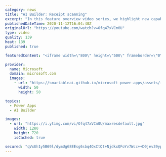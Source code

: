 ```yaml
---
category: news
title: "AI Builder: Receipt scanning"
excerpt: "In this feature overview video series, we highlight new capabilities included in the latest update to AI Builder.  Receipt scanning is a new AI Builder feature that processes receipts to identify and extract information. The AI model identifies receipt data, merchant information, total price, and taxes"
publishedDateTime: 2020-11-12T16:04:40Z
originalUrl: "https://youtube.com/watch?v=Ofq47xVCm0U"
type: video
quality: 139
heat: 139
published: true

featuredContent: "<iframe width=\"800\" height=\"500\" frameborder=\"0\" src=\"https://www.youtube.com/embed/Ofq47xVCm0U\" allow=\"accelerometer; autoplay; encrypted-media; gyroscope; picture-in-picture\" allowfullscreen></iframe>"

provider:
  name: Microsoft
  domain: microsoft.com
  images:
    - url: "https://smartableai.github.io/microsoft-power-apps/assets/images/organizations/microsoft.com-50x50.jpg"
      width: 50
      height: 50

topics:
  - Power Apps
  - AI Builder

images:
  - url: "https://i.ytimg.com/vi/Ofq47xVCm0U/maxresdefault.jpg"
    width: 1280
    height: 720
    isCached: true

secured: "qVxUh1y5B69l/dymUg68EEsg6sbq4QxCtQt+NjdkxQFoYv7Wcc++D0jev39yp2sTrmAvtQnyf81SJQ/QFEegRBgT2he69Kl2leWpuIYT5YOJ4RXMXH67yYloozPbAPUtvCcFVS80g6ttUmLecR/X7N9wU/hilkxYEDUHM3GCuAg+yO7H/GW2eN/zQ8j/4/uLsnfxuBCX5KNnaZvwHZvoAkrCBXpbOqRDN2nipOYP/HP9w29wjXKtNZ64//j+DEGq8gjdgzdm+lyRYoIp2mXmQ4FIR+Ckgwd/UdElDXWBLhtXyYlm1TZCszvtjv/AEHiOOVQwmBRSgf0Fr5U6V+ALd0+UCFtk3CB5lX5mt1jTmBg9d3MbCtBGLJRHb1j78FTnXqYzugOQmpwc74hgzH5b3q8uYRUPU0IV/8NiuEa0uHY=;ZIGsAG8Ex8P6Yfu7bgpR9A=="
---
```


